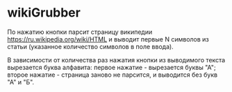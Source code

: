 # wikiGrubber

По нажатию кнопки парсит страницу википедии https://ru.wikipedia.org/wiki/HTML и выводит первые N символов из статьи
(указанное количество символов в поле ввода). 

В зависимости от количества раз нажатия кнопки из выводимого текста вырезается буква алфавита:
первое нажатие - вырезается буквы "А"; второе нажатие - страница заново не парсится, и выводится без букв "А" и "Б".
